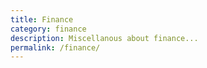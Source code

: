 ```yaml
---
title: Finance
category: finance
description: Miscellanous about finance...
permalink: /finance/
---
```


